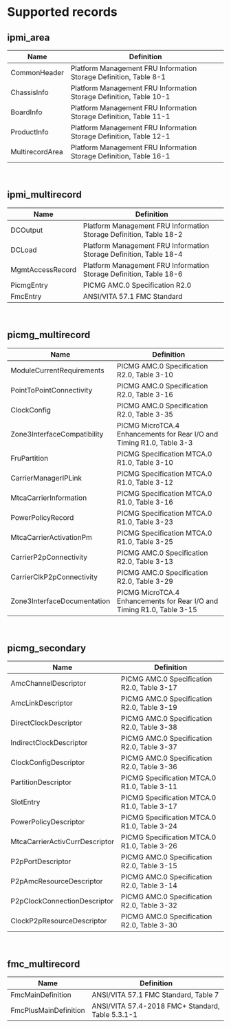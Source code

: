 # Supported records

## ipmi_area

|Name                                |Definition                                                                      |
|------------------------------------|--------------------------------------------------------------------------------|
|CommonHeader                        |Platform Management FRU Information Storage Definition, Table 8-1               |
|ChassisInfo                         |Platform Management FRU Information Storage Definition, Table 10-1              |
|BoardInfo                           |Platform Management FRU Information Storage Definition, Table 11-1              |
|ProductInfo                         |Platform Management FRU Information Storage Definition, Table 12-1              |
|MultirecordArea                     |Platform Management FRU Information Storage Definition, Table 16-1              |

<br>


## ipmi_multirecord

|Name                                |Definition                                                                      |
|------------------------------------|--------------------------------------------------------------------------------|
|DCOutput                            |Platform Management FRU Information Storage Definition, Table 18-2              |
|DCLoad                              |Platform Management FRU Information Storage Definition, Table 18-4              |
|MgmtAccessRecord                    |Platform Management FRU Information Storage Definition, Table 18-6              |
|PicmgEntry                          |PICMG AMC.0 Specification R2.0                                                  |
|FmcEntry                            |ANSI/VITA 57.1 FMC Standard                                                     |

<br>


## picmg_multirecord

|Name                                |Definition                                                                      |
|------------------------------------|--------------------------------------------------------------------------------|
|ModuleCurrentRequirements           |PICMG AMC.0 Specification R2.0, Table 3-10                                      |
|PointToPointConnectivity            |PICMG AMC.0 Specification R2.0, Table 3-16                                      |
|ClockConfig                         |PICMG AMC.0 Specification R2.0, Table 3-35                                      |
|Zone3InterfaceCompatibility         |PICMG MicroTCA.4 Enhancements for Rear I/O and Timing R1.0, Table 3-3           |
|FruPartition                        |PICMG Specification MTCA.0 R1.0, Table 3-10                                     |
|CarrierManagerIPLink                |PICMG Specification MTCA.0 R1.0, Table 3-12                                     |
|MtcaCarrierInformation              |PICMG Specification MTCA.0 R1.0, Table 3-16                                     |
|PowerPolicyRecord                   |PICMG Specification MTCA.0 R1.0, Table 3-23                                     |
|MtcaCarrierActivationPm             |PICMG Specification MTCA.0 R1.0, Table 3-25                                     |
|CarrierP2pConnectivity              |PICMG AMC.0 Specification R2.0, Table 3-13                                      |
|CarrierClkP2pConnectivity           |PICMG AMC.0 Specification R2.0, Table 3-29                                      |
|Zone3InterfaceDocumentation         |PICMG MicroTCA.4 Enhancements for Rear I/O and Timing R1.0, Table 3-15          |

<br>


## picmg_secondary

|Name                                |Definition                                                                      |
|------------------------------------|--------------------------------------------------------------------------------|
|AmcChannelDescriptor                |PICMG AMC.0 Specification R2.0, Table 3-17                                      |
|AmcLinkDescriptor                   |PICMG AMC.0 Specification R2.0, Table 3-19                                      |
|DirectClockDescriptor               |PICMG AMC.0 Specification R2.0, Table 3-38                                      |
|IndirectClockDescriptor             |PICMG AMC.0 Specification R2.0, Table 3-37                                      |
|ClockConfigDescriptor               |PICMG AMC.0 Specification R2.0, Table 3-36                                      |
|PartitionDescriptor                 |PICMG Specification MTCA.0 R1.0, Table 3-11                                     |
|SlotEntry                           |PICMG Specification MTCA.0 R1.0, Table 3-17                                     |
|PowerPolicyDescriptor               |PICMG Specification MTCA.0 R1.0, Table 3-24                                     |
|MtcaCarrierActivCurrDescriptor      |PICMG Specification MTCA.0 R1.0, Table 3-26                                     |
|P2pPortDescriptor                   |PICMG AMC.0 Specification R2.0, Table 3-15                                      |
|P2pAmcResourceDescriptor            |PICMG AMC.0 Specification R2.0, Table 3-14                                      |
|P2pClockConnectionDescriptor        |PICMG AMC.0 Specification R2.0, Table 3-32                                      |
|ClockP2pResourceDescriptor          |PICMG AMC.0 Specification R2.0, Table 3-30                                      |

<br>


## fmc_multirecord

|Name                                |Definition                                                                      |
|------------------------------------|--------------------------------------------------------------------------------|
|FmcMainDefinition                   |ANSI/VITA 57.1 FMC Standard, Table 7                                            |
|FmcPlusMainDefinition               |ANSI/VITA 57.4-2018 FMC+ Standard, Table 5.3.1-1                                |

<br>

